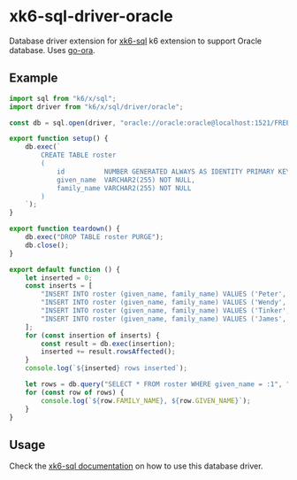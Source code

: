 # xk6-sql-driver-oracle

Database driver extension for [xk6-sql](https://github.com/grafana/xk6-sql) k6 extension to support Oracle database. 
Uses [go-ora](https://github.com/sijms/go-ora).

## Example

```JavaScript file=examples/example.js
import sql from "k6/x/sql";
import driver from "k6/x/sql/driver/oracle";

const db = sql.open(driver, "oracle://oracle:oracle@localhost:1521/FREEPDB1");

export function setup() {
    db.exec(`
        CREATE TABLE roster
        (
            id          NUMBER GENERATED ALWAYS AS IDENTITY PRIMARY KEY,
            given_name  VARCHAR2(255) NOT NULL,
            family_name VARCHAR2(255) NOT NULL
        )
    `);
}

export function teardown() {
    db.exec("DROP TABLE roster PURGE");
    db.close();
}

export default function () {
    let inserted = 0;
    const inserts = [
        "INSERT INTO roster (given_name, family_name) VALUES ('Peter', 'Pan')",
        "INSERT INTO roster (given_name, family_name) VALUES ('Wendy', 'Darling')",
        "INSERT INTO roster (given_name, family_name) VALUES ('Tinker', 'Bell')",
        "INSERT INTO roster (given_name, family_name) VALUES ('James', 'Hook')",
    ];
    for (const insertion of inserts) {
        const result = db.exec(insertion);
        inserted += result.rowsAffected();
    }
    console.log(`${inserted} rows inserted`);

    let rows = db.query("SELECT * FROM roster WHERE given_name = :1", "Peter");
    for (const row of rows) {
        console.log(`${row.FAMILY_NAME}, ${row.GIVEN_NAME}`);
    }
}
```

## Usage
Check the [xk6-sql documentation](https://github.com/grafana/xk6-sql) on how to use this database driver.